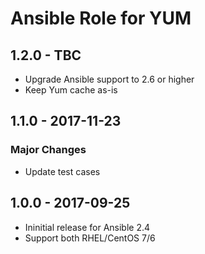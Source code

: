 Ansible Role for YUM
====================

1.2.0 - TBC
-----------

-   Upgrade Ansible support to 2.6 or higher
-   Keep Yum cache as-is

1.1.0 - 2017-11-23
------------------

### Major Changes

-   Update test cases

1.0.0 - 2017-09-25
------------------

-   Ininitial release for Ansible 2.4
-   Support both RHEL/CentOS 7/6
